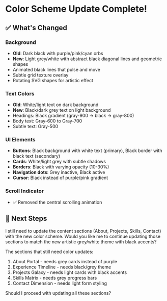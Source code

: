 # Color Scheme Update Complete!

## ✅ What's Changed

### Background
- **Old**: Dark black with purple/pink/cyan orbs
- **New**: Light grey/white with abstract black diagonal lines and geometric shapes
- Animated black lines that pulse and move
- Subtle grid texture overlay
- Rotating SVG shapes for artistic effect

### Text Colors
- **Old**: White/light text on dark background  
- **New**: Black/dark grey text on light background
- Headings: Black gradient (gray-900 → black → gray-800)
- Body text: Gray-600 to Gray-700
- Subtle text: Gray-500

### UI Elements
- **Buttons**: Black background with white text (primary), Black border with black text (secondary)
- **Cards**: White/light grey with subtle shadows
- **Borders**: Black with varying opacity (10-30%)
- **Navigation dots**: Grey inactive, Black active
- **Cursor**: Black instead of purple/pink gradient

### Scroll Indicator
- ✅ Removed the central scrolling animation

## 🎨 Next Steps

I still need to update the content sections (About, Projects, Skills, Contact) with the new color scheme. Would you like me to continue updating those sections to match the new artistic grey/white theme with black accents?

The sections that still need color updates:
1. About Portal - needs grey cards instead of purple
2. Experience Timeline - needs black/grey theme  
3. Projects Galaxy - needs light cards with black accents
4. Skills Matrix - needs grey progress bars
5. Contact Dimension - needs light form styling

Should I proceed with updating all these sections?

